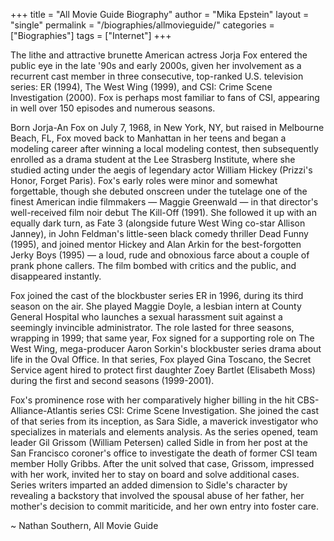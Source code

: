 +++
title = "All Movie Guide Biography"
author = "Mika Epstein"
layout = "single"
permalink = "/biographies/allmovieguide/"
categories = ["Biographies"]
tags = ["Internet"]
+++

The lithe and attractive brunette American actress Jorja Fox entered the public eye in the late '90s and early 2000s, given her involvement as a recurrent cast member in three consecutive, top-ranked U.S. television series: ER (1994), The West Wing (1999), and CSI: Crime Scene Investigation (2000). Fox is perhaps most familiar to fans of CSI, appearing in well over 150 episodes and numerous seasons.

Born Jorja-An Fox on July 7, 1968, in New York, NY, but raised in Melbourne Beach, FL, Fox moved back to Manhattan in her teens and began a modeling career after winning a local modeling contest, then subsequently enrolled as a drama student at the Lee Strasberg Institute, where she studied acting under the aegis of legendary actor William Hickey (Prizzi's Honor, Forget Paris). Fox's early roles were minor and somewhat forgettable, though she debuted onscreen under the tutelage one of the finest American indie filmmakers &#8212; Maggie Greenwald &#8212; in that director's well-received film noir debut The Kill-Off (1991). She followed it up with an equally dark turn, as Fate 3 (alongside future West Wing co-star Allison Janney), in John Feldman's little-seen black comedy thriller Dead Funny (1995), and joined mentor Hickey and Alan Arkin for the best-forgotten Jerky Boys (1995) &#8212; a loud, rude and obnoxious farce about a couple of prank phone callers. The film bombed with critics and the public, and disappeared instantly.

Fox joined the cast of the blockbuster series ER in 1996, during its third season on the air. She played Maggie Doyle, a lesbian intern at County General Hospital who launches a sexual harassment suit against a seemingly invincible administrator. The role lasted for three seasons, wrapping in 1999; that same year, Fox signed for a supporting role on The West Wing, mega-producer Aaron Sorkin's blockbuster series drama about life in the Oval Office. In that series, Fox played Gina Toscano, the Secret Service agent hired to protect first daughter Zoey Bartlet (Elisabeth Moss) during the first and second seasons (1999-2001).

Fox's prominence rose with her comparatively higher billing in the hit CBS-Alliance-Atlantis series CSI: Crime Scene Investigation. She joined the cast of that series from its inception, as Sara Sidle, a maverick investigator who specializes in materials and elements analysis. As the series opened, team leader Gil Grissom (William Petersen) called Sidle in from her post at the San Francisco coroner's office to investigate the death of former CSI team member Holly Gribbs. After the unit solved that case, Grissom, impressed with her work, invited her to stay on board and solve additional cases. Series writers imparted an added dimension to Sidle's character by revealing a backstory that involved the spousal abuse of her father, her mother's decision to commit mariticide, and her own entry into foster care.

~ Nathan Southern, All Movie Guide